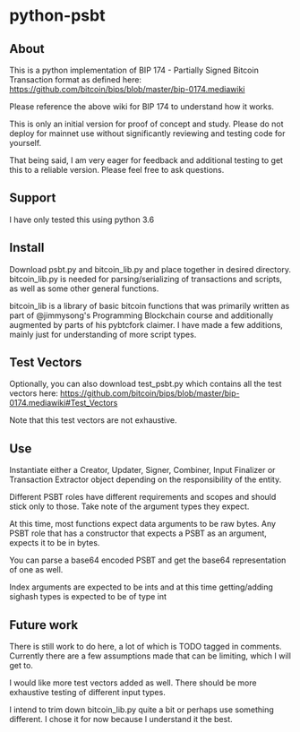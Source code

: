 # python-psbt

## About

This is a python implementation of BIP 174 - Partially Signed Bitcoin Transaction format as defined 
here: https://github.com/bitcoin/bips/blob/master/bip-0174.mediawiki

Please reference the above wiki for BIP 174 to understand how it works.

This is only an initial version for proof of concept and study. Please do not deploy for mainnet use without significantly reviewing and testing code for yourself.

That being said, I am very eager for feedback and additional testing to get this to a reliable version. Please feel free to ask questions.  

## Support

I have only tested this using python 3.6

## Install

Download psbt.py and bitcoin\_lib.py and place together in desired directory. bitcoin\_lib.py is needed for parsing/serializing of transactions and scripts, as well as some other general functions.

bitcoin\_lib is a library of basic bitcoin functions that was primarily written as part of @jimmysong's Programming Blockchain course and additionally augmented by parts of his pybtcfork claimer. I have made a few additions, mainly just for understanding of more script types. 

## Test Vectors

Optionally, you can also download test\_psbt.py which contains all the test vectors here: https://github.com/bitcoin/bips/blob/master/bip-0174.mediawiki#Test_Vectors

Note that this test vectors are not exhaustive.

## Use 

Instantiate either a Creator, Updater, Signer, Combiner, Input Finalizer or Transaction Extractor 
object depending on the responsibility of the entity.

Different PSBT roles have different requirements and scopes and should stick only to those. Take note of the argument types they expect.

At this time, most functions expect data arguments to be raw bytes. Any PSBT role that has a constructor
that expects a PSBT as an argument, expects it to be in bytes.

You can parse a base64 encoded PSBT and get the base64 representation of one as well.

Index arguments are expected to be ints and at this time getting/adding sighash types is expected 
to be of type int

## Future work

There is still work to do here, a lot of which is TODO tagged in comments. Currently there are a few assumptions made that can be limiting, which I will get to. 

I would like more test vectors added as well. There should be more exhaustive testing of different input types.

I intend to trim down bitcoin\_lib.py quite a bit or perhaps use something different. I chose it for now because I understand it the best. 